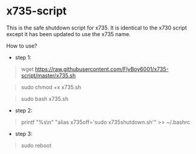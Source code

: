 # x735-script
This is the safe shutdown script for x735. It is identical to the x730 script except it has been updated to use the x735 name.

How to use?

* step 1:
> wget https://raw.githubusercontent.com/FlyBoy6001/x735-script/master/x735.sh

> sudo chmod +x x735.sh

> sudo bash x735.sh

* step 2:

> printf "%s\\n" "alias x735off='sudo x735shutdown.sh'" >> ~/.bashrc

* step 3:
> sudo reboot

